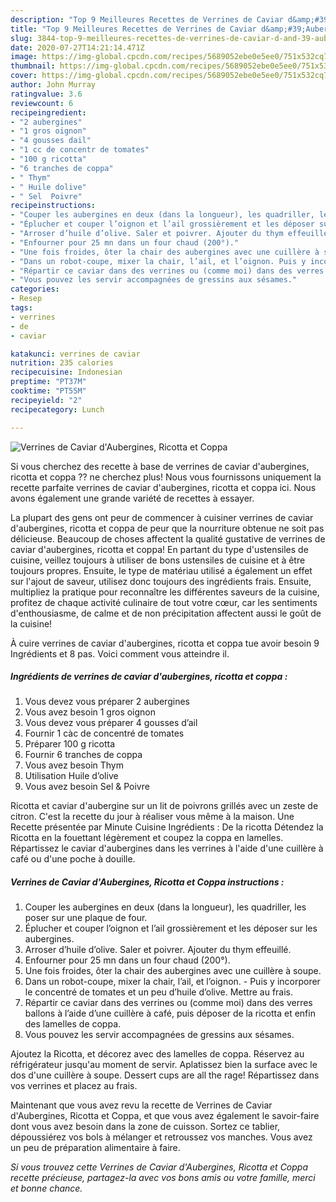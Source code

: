 ```yaml
---
description: "Top 9 Meilleures Recettes de Verrines de Caviar d&amp;#39;Aubergines, Ricotta et Coppa"
title: "Top 9 Meilleures Recettes de Verrines de Caviar d&amp;#39;Aubergines, Ricotta et Coppa"
slug: 3844-top-9-meilleures-recettes-de-verrines-de-caviar-d-and-39-aubergines-ricotta-et-coppa
date: 2020-07-27T14:21:14.471Z
image: https://img-global.cpcdn.com/recipes/5689052ebe0e5ee0/751x532cq70/verrines-de-caviar-daubergines-ricotta-et-coppa-photo-principale-de-la-recette.jpg
thumbnail: https://img-global.cpcdn.com/recipes/5689052ebe0e5ee0/751x532cq70/verrines-de-caviar-daubergines-ricotta-et-coppa-photo-principale-de-la-recette.jpg
cover: https://img-global.cpcdn.com/recipes/5689052ebe0e5ee0/751x532cq70/verrines-de-caviar-daubergines-ricotta-et-coppa-photo-principale-de-la-recette.jpg
author: John Murray
ratingvalue: 3.6
reviewcount: 6
recipeingredient:
- "2 aubergines"
- "1 gros oignon"
- "4 gousses dail"
- "1 cc de concentr de tomates"
- "100 g ricotta"
- "6 tranches de coppa"
- " Thym"
- " Huile dolive"
- " Sel  Poivre"
recipeinstructions:
- "Couper les aubergines en deux (dans la longueur), les quadriller, les poser sur une plaque de four."
- "Éplucher et couper l’oignon et l’ail grossièrement et les déposer sur les aubergines."
- "Arroser d’huile d’olive. Saler et poivrer. Ajouter du thym effeuillé."
- "Enfourner pour 25 mn dans un four chaud (200°)."
- "Une fois froides, ôter la chair des aubergines avec une cuillère à soupe."
- "Dans un robot-coupe, mixer la chair, l’ail, et l’oignon. Puis y incorporer le concentré de tomates et un peu d’huile d’olive. Mettre au frais."
- "Répartir ce caviar dans des verrines ou (comme moi) dans des verres ballons à l’aide d’une cuillère à café, puis déposer de la ricotta et enfin des lamelles de coppa."
- "Vous pouvez les servir accompagnées de gressins aux sésames."
categories:
- Resep
tags:
- verrines
- de
- caviar

katakunci: verrines de caviar 
nutrition: 235 calories
recipecuisine: Indonesian
preptime: "PT37M"
cooktime: "PT55M"
recipeyield: "2"
recipecategory: Lunch

---
```



![Verrines de Caviar d&#39;Aubergines, Ricotta et Coppa](https://img-global.cpcdn.com/recipes/5689052ebe0e5ee0/751x532cq70/verrines-de-caviar-daubergines-ricotta-et-coppa-photo-principale-de-la-recette.jpg)

Si vous cherchez des recette à base de verrines de caviar d&#39;aubergines, ricotta et coppa ?? ne cherchez plus! Nous vous fournissons uniquement la recette parfaite verrines de caviar d&#39;aubergines, ricotta et coppa ici. Nous avons également une grande variété de recettes à essayer.

La plupart des gens ont peur de commencer à cuisiner verrines de caviar d&#39;aubergines, ricotta et coppa de peur que la nourriture obtenue ne soit pas délicieuse. Beaucoup de choses affectent la qualité gustative de verrines de caviar d&#39;aubergines, ricotta et coppa! En partant du type d'ustensiles de cuisine, veillez toujours à utiliser de bons ustensiles de cuisine et à être toujours propres. Ensuite, le type de matériau utilisé a également un effet sur l'ajout de saveur, utilisez donc toujours des ingrédients frais. Ensuite, multipliez la pratique pour reconnaître les différentes saveurs de la cuisine, profitez de chaque activité culinaire de tout votre cœur, car les sentiments d'enthousiasme, de calme et de non précipitation affectent aussi le goût de la cuisine!

<!--inarticleads1-->

À cuire verrines de caviar d&#39;aubergines, ricotta et coppa tue avoir besoin 9 Ingrédients et 8 pas. Voici comment vous atteindre il.

##### Ingrédients de verrines de caviar d&#39;aubergines, ricotta et coppa :

1. Vous devez vous préparer 2 aubergines
1. Vous avez besoin 1 gros oignon
1. Vous devez vous préparer 4 gousses d’ail
1. Fournir 1 càc de concentré de tomates
1. Préparer 100 g ricotta
1. Fournir 6 tranches de coppa
1. Vous avez besoin  Thym
1. Utilisation  Huile d’olive
1. Vous avez besoin  Sel &amp; Poivre


Ricotta et caviar d&#39;aubergine sur un lit de poivrons grillés avec un zeste de citron. C&#39;est la recette du jour à réaliser vous même à la maison. Une Recette présentée par Minute Cuisine Ingrédients : De la ricotta Détendez la Ricotta en la fouettant légèrement et coupez la coppa en lamelles. Répartissez le caviar d&#39;aubergines dans les verrines à l&#39;aide d&#39;une cuillère à café ou d&#39;une poche à douille. 

<!--inarticleads2-->

##### Verrines de Caviar d&#39;Aubergines, Ricotta et Coppa instructions :

1. Couper les aubergines en deux (dans la longueur), les quadriller, les poser sur une plaque de four.
1. Éplucher et couper l’oignon et l’ail grossièrement et les déposer sur les aubergines.
1. Arroser d’huile d’olive. Saler et poivrer. Ajouter du thym effeuillé.
1. Enfourner pour 25 mn dans un four chaud (200°).
1. Une fois froides, ôter la chair des aubergines avec une cuillère à soupe.
1. Dans un robot-coupe, mixer la chair, l’ail, et l’oignon. - Puis y incorporer le concentré de tomates et un peu d’huile d’olive. Mettre au frais.
1. Répartir ce caviar dans des verrines ou (comme moi) dans des verres ballons à l’aide d’une cuillère à café, puis déposer de la ricotta et enfin des lamelles de coppa.
1. Vous pouvez les servir accompagnées de gressins aux sésames.


Ajoutez la Ricotta, et décorez avec des lamelles de coppa. Réservez au réfrigérateur jusqu&#39;au moment de servir. Aplatissez bien la surface avec le dos d&#39;une cuillère à soupe. Dessert cups are all the rage! Répartissez dans vos verrines et placez au frais. 

<!--inarticleads1-->

<p>
Maintenant que vous avez revu la recette de Verrines de Caviar d&#39;Aubergines, Ricotta et Coppa, et que vous avez également le savoir-faire dont vous avez besoin dans la zone de cuisson. Sortez ce tablier, dépoussiérez vos bols à mélanger et retroussez vos manches. Vous avez un peu de préparation alimentaire à faire.
</p>

<p>
<i>Si vous trouvez cette Verrines de Caviar d&#39;Aubergines, Ricotta et Coppa recette précieuse, partagez-la avec vos bons amis ou votre famille, merci et bonne chance.</i>
</p>
